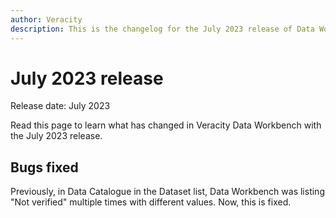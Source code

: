 ```yaml
---
author: Veracity
description: This is the changelog for the July 2023 release of Data Workbench.
---
```


# July 2023 release

Release date: July 2023

Read this page to learn what has changed in Veracity Data Workbench with the July 2023 release.

## Bugs fixed
Previously, in Data Catalogue in the Dataset list, Data Workbench was listing "Not verified" multiple times with different values. Now, this is fixed.